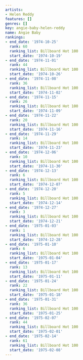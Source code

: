 ```yaml
---
artists:
- Helen Reddy
features: []
genres: []
key: angie-baby-helen-reddy
name: Angie Baby
rankings:
- end_date: '1974-10-25'
  rank: 60
  ranking_list: Billboard Hot 100
  start_date: '1974-10-19'
- end_date: '1974-11-01'
  rank: 44
  ranking_list: Billboard Hot 100
  start_date: '1974-10-26'
- end_date: '1974-11-08'
  rank: 36
  ranking_list: Billboard Hot 100
  start_date: '1974-11-02'
- end_date: '1974-11-15'
  rank: 26
  ranking_list: Billboard Hot 100
  start_date: '1974-11-09'
- end_date: '1974-11-22'
  rank: 20
  ranking_list: Billboard Hot 100
  start_date: '1974-11-16'
- end_date: '1974-11-29'
  rank: 14
  ranking_list: Billboard Hot 100
  start_date: '1974-11-23'
- end_date: '1974-12-06'
  rank: 10
  ranking_list: Billboard Hot 100
  start_date: '1974-11-30'
- end_date: '1974-12-13'
  rank: 6
  ranking_list: Billboard Hot 100
  start_date: '1974-12-07'
- end_date: '1974-12-20'
  rank: 5
  ranking_list: Billboard Hot 100
  start_date: '1974-12-14'
- end_date: '1974-12-27'
  rank: 3
  ranking_list: Billboard Hot 100
  start_date: '1974-12-21'
- end_date: '1975-01-03'
  rank: 1
  ranking_list: Billboard Hot 100
  start_date: '1974-12-28'
- end_date: '1975-01-10'
  rank: 6
  ranking_list: Billboard Hot 100
  start_date: '1975-01-04'
- end_date: '1975-01-17'
  rank: 13
  ranking_list: Billboard Hot 100
  start_date: '1975-01-11'
- end_date: '1975-01-24'
  rank: 22
  ranking_list: Billboard Hot 100
  start_date: '1975-01-18'
- end_date: '1975-01-31'
  rank: 36
  ranking_list: Billboard Hot 100
  start_date: '1975-01-25'
- end_date: '1975-02-07'
  rank: 44
  ranking_list: Billboard Hot 100
  start_date: '1975-02-01'
- end_date: '1975-02-14'
  rank: 61
  ranking_list: Billboard Hot 100
  start_date: '1975-02-08'
---
```


